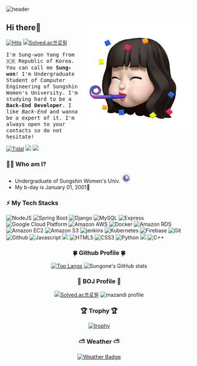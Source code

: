 ![header](https://capsule-render.vercel.app/api?type=waving&color=D1B2FF&height=280&section=header&text=Good%20to%20see%20you%20😝&desc=I'm%20Sungone%20:%20%29&fontSize=60&fontAlignY=40&descSize=25&descAlignY=58&animation=fadeIn)

## Hi there👋 <img src="./images/profile.png" align="right" height="300"/>

[![Hits](https://hits.seeyoufarm.com/api/count/incr/badge.svg?url=https%3A%2F%2Fgithub.com%2FSuanna01&count_bg=%23FF5252&title_bg=%23535353&icon=&icon_color=%23E7E7E7&title=views&edge_flat=true)](https://hits.seeyoufarm.com)
[![Solved.ac프로필](http://mazassumnida.wtf/api/mini/generate_badge?boj=rlgns0705)](https://solved.ac/mer0ng)

<!--[![wakatime](https://wakatime.com/badge/user/2bc3057d-356c-4085-8a40-dcf77da7bb8a.svg?style=flat-square)](https://wakatime.com/@2bc3057d-356c-4085-8a40-dcf77da7bb8a)-->

<samp>I'm Sung-won Yang from 🇰🇷 Republic of Korea. You can call me **Sung-won**! I'm Undergraduate Student of Computer Engineering of Sungshin Women's University. I'm studying hard to be a **Back-End Developer**. I like *Back-End* and wanna be a expert of it. I'm always open to your contacts so do not hesitate! </samp>

[![Tidal](https://img.shields.io/badge/Tistory-000000?style=flat-square&logo=Tidal&logoColor=white)](https://sungone.tistory.com/)
<a href="https://blog.naver.com/yangnony01" target="_blank"><img src="https://img.shields.io/badge/NaverBlog-3DDC84?style=flat-square&logo=Naver&logoColor=white"/></a>
<a href="https://mail.google.com/mail/u/0/#inbox" target="_blank"><img src="https://img.shields.io/badge/yangnony01@gmail.com-EA4335?style=flat-square&logo=Gmail&logoColor=white"/></a>
### 🙋‍♀️ Who am I?
- Undergraduate of Sungshin Women's Univ. <a href="https://www.sungshin.ac.kr/"><img src="./images/logo.png" width="25"></a>
- My b-day is January 01, 2001🎉
### ⚡ My Tech Stacks
![NodeJS](http://img.shields.io/badge/-Node.js-333?style=for-the-badge&logo=Node.js)
![Spring Boot](http://img.shields.io/badge/-Spring_Boot-6DB33F?style=for-the-badge&logo=Spring%20Boot)
![Django](http://img.shields.io/badge/-Django-092E20?style=for-the-badge&logo=Django)
![MySQL](https://img.shields.io/badge/MySQL-4479A1?style=for-the-badge&logo=MySQL&logoColor=white)
![Express](http://img.shields.io/badge/-Express-000000?style=for-the-badge&logo=Express&logoColor=white)
![Google Cloud Platform](http://img.shields.io/badge/-Google_Cloud_Platform-34ab53?style=for-the-badge&logo=GoogleCloud)
![Amazon AWS](http://img.shields.io/badge/-Amazon_AWS-232F3E?style=for-the-badge&logo=AmazonAWS)
![Docker](http://img.shields.io/badge/-Docker-2496ED?style=for-the-badge&logo=Docker)
![Amazon RDS](http://img.shields.io/badge/-Amazon_RDS-527FFF?style=for-the-badge&logo=Amazon%20RDS&logoColor=white")
![Amazon EC2](http://img.shields.io/badge/-Amazon_EC2-FF9900?style=for-the-badge&logo=Amazon%20EC2&logoColor=white")
![Amazon S3](http://img.shields.io/badge/-Amazon_S3-569A31?style=for-the-badge&logo=Amazon%20S3&logoColor=white")
![jenkins](http://img.shields.io/badge/-Jenkins-D24939?style=for-the-badge&logo=Jenkins&logoColor=white")
![Kubernetes](http://img.shields.io/badge/-Kubernetes-326CE5?style=for-the-badge&logo=Kubernetes&logoColor=white")
![Firebase](http://img.shields.io/badge/-Firebase-2C384A?style=for-the-badge&logo=firebase)
![Git](http://img.shields.io/badge/-Git-f05032?style=for-the-badge&logo=Git&logoColor=white)
![Github](http://img.shields.io/badge/-Github-181717?style=for-the-badge&logo=Github&logoColor=white)
![Javascript](http://img.shields.io/badge/-Javascript-f7e018?style=for-the-badge&logo=javascript&logoColor=black) <img src="https://img.shields.io/badge/Android-3DDC84?style=for-the-badge&logo=Android&logoColor=white"/>
![HTML5](http://img.shields.io/badge/-HTML5-f06529?style=for-the-badge&logo=HTML5&logoColor=white)
![CSS3](http://img.shields.io/badge/-CSS3-1572b6?style=for-the-badge&logo=CSS3)
![Python](http://img.shields.io/badge/-Python-3776ab?style=for-the-badge&logo=Python&logoColor=white) <img src="https://img.shields.io/badge/C-00599C?style=for-the-badge&logo=C&logoColor=white"/> ![C++](http://img.shields.io/badge/-C++-00599c?style=for-the-badge&logo=C%2B%2B&logoColor=white)
<!--![Typescript](http://img.shields.io/badge/-Typescript-3178C6?style=for-the-badge&logo=typescript&logoColor=white)-->
<!--![Socket.io](http://img.shields.io/badge/-Socket.io-010101?style=for-the-badge&logo=Socket.io&logoColor=white)-->
<!--![NextJS](http://img.shields.io/badge/-NextJS-000000?style=for-the-badge&logo=Next.js&logoColor=white)-->
<!--![Kotlin](http://img.shields.io/badge/-Kotlin-7f52ff?style=for-the-badge&logo=Kotlin&logoColor=white)-->
<div align="center">
<h3>🍀 Github Profile 🍀</h3>

[![Top Langs](https://github-readme-stats.vercel.app/api/top-langs/?username=Suanna01&layout=compact&theme=material-palenight)](https://github.com/anuraghazra/github-readme-stats) ![Sungone's GitHub stats](https://github-readme-stats.vercel.app/api?username=Suanna01&show_icons=true&theme=material-palenight&hide_border=true)

</div>

<!--<div align="center">
<h3>⌛ Coding Time ⌛</h3>

[![Sungone's wakatime stats](https://github-readme-stats.vercel.app/api/wakatime?username=Suanna01)](https://github.com/anuraghazra/github-readme-stats)
</div>-->

<div align="center">
<h3>🥈 BOJ Profile 🥈</h3>

[![Solved.ac프로필](http://mazassumnida.wtf/api/v2/generate_badge?boj=mer0ng)](https://solved.ac/mer0ng)
![mazandi profile](http://mazandi.herokuapp.com/api?handle=mer0ng&theme=dark)

  
<h3>🏆 Trophy 🏆</h3>
  
[![trophy](https://github-profile-trophy.vercel.app/?username=Suanna01&margin-w=15&margin-h=15&theme=algolia&row=1)](https://github.com/ryo-ma/github-profile-trophy)
    
<h3>⛅ Weather ⛅</h3>
  
[![Weather Badge](https://weather-badge.vercel.app/api/badge?lat=37.5666791&lon=126.9782914)](https://weather-badge.vercel.app//api/badge?lat=37.5666791&lon=126.9782914)
</div>
